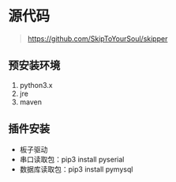 # 源代码
> https://github.com/SkipToYourSoul/skipper

## 预安装环境
1. python3.x
2. jre
3. maven

## 插件安装

* 板子驱动
* 串口读取包：pip3 install pyserial
* 数据库读取包：pip3 install pymysql